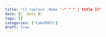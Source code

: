 ```yaml
---
title: "{{ replace .Name "-" " " | title }}"
date: {{ .Date }}
tags: []
categories: ["CakePHP3"]
draft: true
---
```


